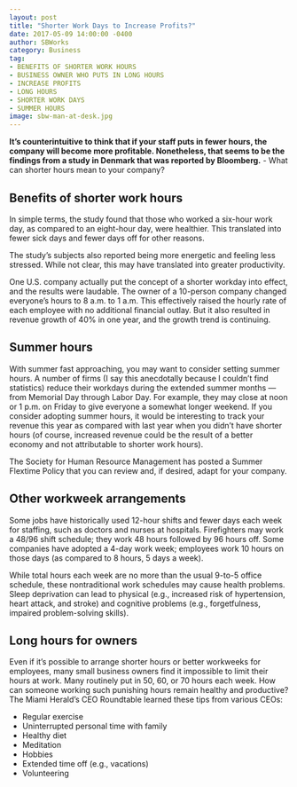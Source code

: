 ```yaml
---
layout: post
title: "Shorter Work Days to Increase Profits?"
date: 2017-05-09 14:00:00 -0400
author: SBWorks
category: Business
tag:
- BENEFITS OF SHORTER WORK HOURS
- BUSINESS OWNER WHO PUTS IN LONG HOURS
- INCREASE PROFITS
- LONG HOURS
- SHORTER WORK DAYS
- SUMMER HOURS
image: sbw-man-at-desk.jpg
---
```


**It’s counterintuitive to think that if your staff puts in fewer hours, the company will become more profitable. Nonetheless, that seems to be the findings from a study in Denmark that was reported by Bloomberg.** - What can shorter hours mean to your company?

## Benefits of shorter work hours

In simple terms, the study found that those who worked a six-hour work day, as compared to an eight-hour day, were healthier. This translated into fewer sick days and fewer days off for other reasons.

The study’s subjects also reported being more energetic and feeling less stressed. While not clear, this may have translated into greater productivity.

One U.S. company actually put the concept of a shorter workday into effect, and the results were laudable. The owner of a 10-person company changed everyone’s hours to 8 a.m. to 1 a.m. This effectively raised the hourly rate of each employee with no additional financial outlay. But it also resulted in revenue growth of 40% in one year, and the growth trend is continuing.


## Summer hours

With summer fast approaching, you may want to consider setting summer hours. A number of firms (I say this anecdotally because I couldn’t find statistics) reduce their workdays during the extended summer months — from Memorial Day through Labor Day. For example, they may close at noon or 1 p.m. on Friday to give everyone a somewhat longer weekend. If you consider adopting summer hours, it would be interesting to track your revenue this year as compared with last year when you didn’t have shorter hours (of course, increased revenue could be the result of a better economy and not attributable to shorter work hours).

The Society for Human Resource Management has posted a Summer Flextime Policy that you can review and, if desired, adapt for your company.

## Other workweek arrangements

Some jobs have historically used 12-hour shifts and fewer days each week for staffing, such as doctors and nurses at hospitals. Firefighters may work a 48/96 shift schedule; they work 48 hours followed by 96 hours off. Some companies have adopted a 4-day work week; employees work 10 hours on those days (as compared to 8 hours, 5 days a week).

While total hours each week are no more than the usual 9-to-5 office schedule, these nontraditional work schedules may cause health problems. Sleep deprivation can lead to physical (e.g., increased risk of hypertension, heart attack, and stroke) and cognitive problems (e.g., forgetfulness, impaired problem-solving skills).

## Long hours for owners

Even if it’s possible to arrange shorter hours or better workweeks for employees, many small business owners find it impossible to limit their hours at work. Many routinely put in 50, 60, or 70 hours each week. How can someone working such punishing hours remain healthy and productive? The Miami Herald’s CEO Roundtable learned these tips from various CEOs:

  - Regular exercise
  - Uninterrupted personal time with family
  - Healthy diet
  - Meditation
  - Hobbies
  - Extended time off (e.g., vacations)
  - Volunteering
